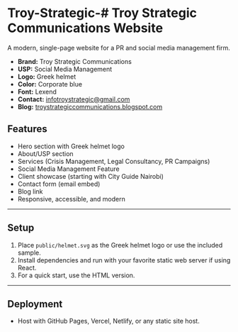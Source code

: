 # Troy-Strategic-# Troy Strategic Communications Website

A modern, single-page website for a PR and social media management firm.  
- **Brand:** Troy Strategic Communications  
- **USP:** Social Media Management  
- **Logo:** Greek helmet  
- **Color:** Corporate blue  
- **Font:** Lexend  
- **Contact:** infotroystrategic@gmail.com  
- **Blog:** [troystrategiccommunications.blogspot.com](https://troystrategiccommunications.blogspot.com)  

## Features

- Hero section with Greek helmet logo
- About/USP section
- Services (Crisis Management, Legal Consultancy, PR Campaigns)
- Social Media Management Feature
- Client showcase (starting with City Guide Nairobi)
- Contact form (email embed)
- Blog link
- Responsive, accessible, and modern

---

## Setup

1. Place `public/helmet.svg` as the Greek helmet logo or use the included sample.
2. Install dependencies and run with your favorite static web server if using React.
3. For a quick start, use the HTML version.

---

## Deployment

- Host with GitHub Pages, Vercel, Netlify, or any static site host.
